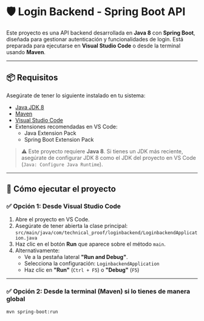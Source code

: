 # 🛡️ Login Backend - Spring Boot API

Este proyecto es una API backend desarrollada en **Java 8** con **Spring Boot**, diseñada para gestionar autenticación y funcionalidades de login. Está preparada para ejecutarse en **Visual Studio Code** o desde la terminal usando **Maven**.

---

## 📦 Requisitos

Asegúrate de tener lo siguiente instalado en tu sistema:

- [Java JDK 8](https://adoptium.net/)
- [Maven](https://maven.apache.org/)
- [Visual Studio Code](https://code.visualstudio.com/)
- Extensiones recomendadas en VS Code:
  - Java Extension Pack
  - Spring Boot Extension Pack

> ⚠️ Este proyecto requiere **Java 8**. Si tienes un JDK más reciente, asegúrate de configurar JDK 8 como el JDK del proyecto en VS Code (`Java: Configure Java Runtime`).

---

## 🚀 Cómo ejecutar el proyecto

### ✅ Opción 1: Desde Visual Studio Code

1. Abre el proyecto en VS Code.
2. Asegúrate de tener abierta la clase principal:  
   `src/main/java/com/technical_proof/loginbackend/LoginbackendApplication.java`
3. Haz clic en el botón **Run** que aparece sobre el método `main`.
4. Alternativamente:
   - Ve a la pestaña lateral **"Run and Debug"**.
   - Selecciona la configuración: `LoginbackendApplication`
   - Haz clic en **"Run"** (`Ctrl + F5`) o **"Debug"** (`F5`)

---

### ✅ Opción 2: Desde la terminal (Maven) si lo tienes de manera global

```bash
mvn spring-boot:run


